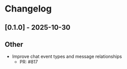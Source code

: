 # Changelog

## [0.1.0] - 2025-10-30


## Other

- Improve chat event types and message relationships
   - PR: #817
